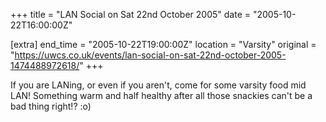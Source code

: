 +++
title = "LAN Social on Sat 22nd October 2005"
date = "2005-10-22T16:00:00Z"

[extra]
end_time = "2005-10-22T19:00:00Z"
location = "Varsity"
original = "https://uwcs.co.uk/events/lan-social-on-sat-22nd-october-2005-1474488972618/"
+++

If you are LANing, or even if you aren't, come for some varsity food mid LAN\! Something warm and half healthy after all those snackies can't be a bad thing right\!? :o)

